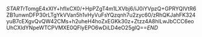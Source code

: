 $START$rTomgE4xXIY+hfIxCX0/+HpPZgT4m1LXVbj6/iJ0iYVpzQ+GPRYQIVtR6ZB1unwnDFP30rLTgYkVVan5h1vHyVuFsYQzqnh7u2zyc60/zRhQKJahFK324yuB7cEXgvQvQW42CMs+h2uheH4hoZxEGKk30z+Ztzz4A8hlLwJbCCC6eoUhCXldYNpeWTCPVMXE0QFlyEPO6wDiLD4eO25glQ==$END$